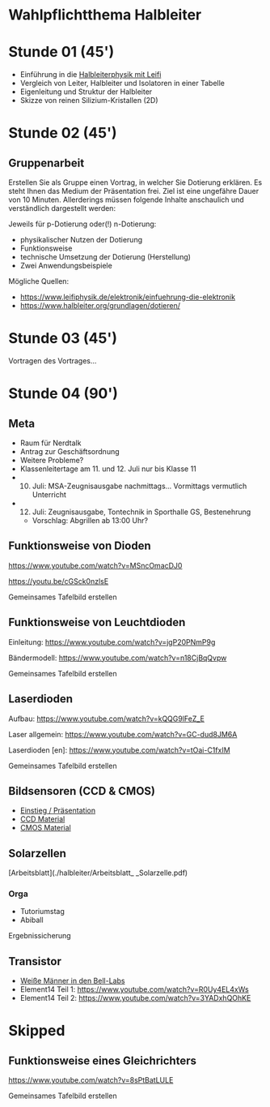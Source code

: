 Wahlpflichtthema Halbleiter
===========================

# Stunde 01 (45')

- Einführung in die [Halbleiterphysik mit Leifi](https://www.leifiphysik.de/elektronik/einfuehrung-die-elektronik)
- Vergleich von Leiter, Halbleiter und Isolatoren in einer Tabelle
- Eigenleitung und Struktur der Halbleiter
- Skizze von reinen Silizium-Kristallen (2D)

# Stunde 02 (45')

## Gruppenarbeit

Erstellen Sie als Gruppe einen Vortrag, in welcher Sie Dotierung erklären. Es steht Ihnen das Medium der Präsentation frei. Ziel ist eine ungefähre Dauer von 10 Minuten. Allerderings müssen folgende Inhalte anschaulich und verständlich dargestellt werden:

Jeweils für p-Dotierung oder(!) n-Dotierung:

- physikalischer Nutzen der Dotierung
- Funktionsweise
- technische Umsetzung der Dotierung (Herstellung)
- Zwei Anwendungsbeispiele

Mögliche Quellen:

- https://www.leifiphysik.de/elektronik/einfuehrung-die-elektronik
- https://www.halbleiter.org/grundlagen/dotieren/

# Stunde 03 (45')

Vortragen des Vortrages...

# Stunde 04 (90')

## Meta

- Raum für Nerdtalk
- Antrag zur Geschäftsordnung
- Weitere Probleme?
- Klassenleitertage am 11. und 12. Juli nur bis Klasse 11
- 10. Juli: MSA-Zeugnisausgabe nachmittags... Vormittags vermutlich Unterricht
- 12. Juli: Zeugnisausgabe, Tontechnik in Sporthalle GS, Bestenehrung
    - Vorschlag: Abgrillen ab 13:00 Uhr?

## Funktionsweise von Dioden

https://www.youtube.com/watch?v=MSncOmacDJ0

https://youtu.be/cGSck0nzlsE

Gemeinsames Tafelbild erstellen

## Funktionsweise von Leuchtdioden

Einleitung: https://www.youtube.com/watch?v=jgP20PNmP9g

Bändermodell: https://www.youtube.com/watch?v=n18CjBqQvpw

Gemeinsames Tafelbild erstellen

## Laserdioden

Aufbau: https://www.youtube.com/watch?v=kQQG9lFeZ_E

Laser allgemein: https://www.youtube.com/watch?v=GC-dud8JM6A

Laserdioden [en]: https://www.youtube.com/watch?v=tOai-C1fxIM

Gemeinsames Tafelbild erstellen

## Bildsensoren (CCD & CMOS)

- [Einstieg / Präsentation](./halbleiter/Praesi_Bildsensoren.pdf)
- [CCD Material](./halbleiter/CCD_Material.pdf)
- [CMOS Material](./halbleiter/CMOS_Material.pdf)

## Solarzellen

[Arbeitsblatt](./halbleiter/Arbeitsblatt_ _Solarzelle.pdf)

### Orga

- Tutoriumstag
- Abiball

Ergebnissicherung

## Transistor

- [Weiße Männer in den Bell-Labs](https://upload.wikimedia.org/wikipedia/commons/thumb/c/c2/Bardeen_Shockley_Brattain_1948.JPG/1024px-Bardeen_Shockley_Brattain_1948.JPG)
- Element14 Teil 1: https://www.youtube.com/watch?v=R0Uy4EL4xWs
- Element14 Teil 2: https://www.youtube.com/watch?v=3YADxhQOhKE

# Skipped

## Funktionsweise eines Gleichrichters

https://www.youtube.com/watch?v=8sPtBatLULE

Gemeinsames Tafelbild erstellen